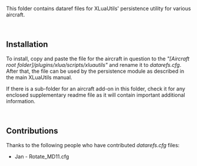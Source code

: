 This folder contains dataref files for XLuaUtils' persistence utility for various aircraft.

&nbsp;

## Installation

To install, copy and paste the file for the aircraft in question to the _"[Aircraft root folder]/plugins/xlua/scripts/xluautils"_ and rename it to _datarefs.cfg_.   
After that, the file can be used by the persistence module as described in the main XLuaUtils manual.

If there is a sub-folder for an aircraft add-on in this folder, check it for any enclosed supplementary readme file as it will contain important additional information.

&nbsp;

## Contributions

Thanks to the following people who have contributed _datarefs.cfg_ files:

* Jan -  Rotate_MD11.cfg